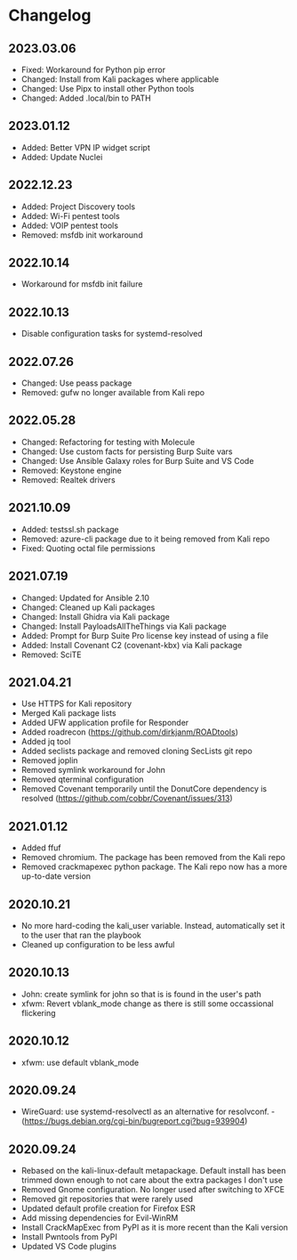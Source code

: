 # Changelog

## 2023.03.06
- Fixed: Workaround for Python pip error
- Changed: Install from Kali packages where applicable
- Changed: Use Pipx to install other Python tools
- Changed: Added .local/bin to PATH

## 2023.01.12
- Added: Better VPN IP widget script
- Added: Update Nuclei

## 2022.12.23
- Added: Project Discovery tools
- Added: Wi-Fi pentest tools
- Added: VOIP pentest tools
- Removed: msfdb init workaround

## 2022.10.14
- Workaround for msfdb init failure

## 2022.10.13
- Disable configuration tasks for systemd-resolved

## 2022.07.26
- Changed: Use peass package
- Removed: gufw no longer available from Kali repo

## 2022.05.28
- Changed: Refactoring for testing with Molecule
- Changed: Use custom facts for persisting Burp Suite vars
- Changed: Use Ansible Galaxy roles for Burp Suite and VS Code
- Removed: Keystone engine
- Removed: Realtek drivers

## 2021.10.09

- Added: testssl.sh package
- Removed: azure-cli package due to it being removed from Kali repo
- Fixed: Quoting octal file permissions

## 2021.07.19

- Changed: Updated for Ansible 2.10
- Changed: Cleaned up Kali packages
- Changed: Install Ghidra via Kali package
- Changed: Install PayloadsAllTheThings via Kali package
- Added: Prompt for Burp Suite Pro license key instead of using a file
- Added: Install Covenant C2 (covenant-kbx) via Kali package
- Removed: SciTE

## 2021.04.21

- Use HTTPS for Kali repository
- Merged Kali package lists
- Added UFW application profile for Responder
- Added roadrecon (https://github.com/dirkjanm/ROADtools)
- Added jq tool
- Added seclists package and removed cloning SecLists git repo
- Removed joplin
- Removed symlink workaround for John
- Removed qterminal configuration
- Removed Covenant temporarily until the DonutCore dependency is resolved (https://github.com/cobbr/Covenant/issues/313)

## 2021.01.12

- Added ffuf
- Removed chromium. The package has been removed from the Kali repo
- Removed crackmapexec python package. The Kali repo now has a more up-to-date version

## 2020.10.21

- No more hard-coding the kali_user variable. Instead, automatically set it to the user that ran the playbook
- Cleaned up configuration to be less awful

## 2020.10.13

- John: create symlink for john so that is is found in the user's path
- xfwm: Revert vblank_mode change as there is still some occassional flickering

## 2020.10.12

- xfwm: use default vblank_mode

## 2020.09.24

- WireGuard: use systemd-resolvectl as an alternative for resolvconf. - (https://bugs.debian.org/cgi-bin/bugreport.cgi?bug=939904)

## 2020.09.24

- Rebased on the kali-linux-default metapackage. Default install has been trimmed down enough to not care about the extra packages I don't use
- Removed Gnome configuration. No longer used after switching to XFCE
- Removed git repositories that were rarely used
- Updated default profile creation for Firefox ESR
- Add missing dependencies for Evil-WinRM
- Install CrackMapExec from PyPI as it is more recent than the Kali version
- Install Pwntools from PyPI
- Updated VS Code plugins
